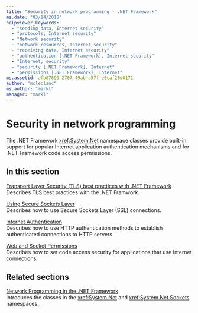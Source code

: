 ```yaml
---
title: "Security in network programming - .NET Framework"
ms.date: "03/14/2018"
helpviewer_keywords: 
  - "sending data, Internet security"
  - "protocols, Internet security"
  - "Network security"
  - "network resources, Internet security"
  - "receiving data, Internet security"
  - "authentication [.NET Framework], Internet security"
  - "Internet, security"
  - "security [.NET Framework], Internet"
  - "permissions [.NET Framework], Internet"
ms.assetid: afb07899-2707-49ab-a57f-e0caf20d0171
author: "mcleblanc"
ms.author: "markl"
manager: "markl"
---
```

# Security in network programming

The .NET Framework <xref:System.Net> namespace classes provide built-in support for popular Internet application authentication mechanisms and for .NET Framework code access permissions.  
  
## In this section

[Transport Layer Security (TLS) best practices with .NET Framework](tls.md)  
Describes TLS best practices with the .NET Framwork.
 
[Using Secure Sockets Layer](../../../docs/framework/network-programming/using-secure-sockets-layer.md)  
Describes how to use Secure Sockets Layer (SSL) connections.  
  
[Internet Authentication](../../../docs/framework/network-programming/internet-authentication.md)  
Describes how to use HTTP authentication methods to establish authenticated connections to HTTP servers.  
  
[Web and Socket Permissions](../../../docs/framework/network-programming/web-and-socket-permissions.md)  
Describes how to set code access security for applications that use Internet connections.  
  
## Related sections

[Network Programming in the .NET Framework](../../../docs/framework/network-programming/index.md)  
Introduces the classes in the <xref:System.Net> and <xref:System.Net.Sockets> namespaces.
